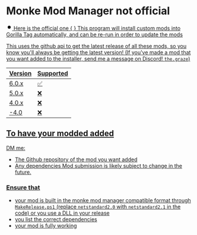 # Monke Mod Manager not official

<a class="d-inline-flex flex-items-center flex-nowrap Link--secondary no-underline text-small mr-3" href="https://github.com/The-Graze/MonkeModManager" data-ga-click="Repository, language stats search click, location:repo overview">
          <svg style="color:#e34c26;" aria-hidden="true" height="16" viewBox="0 0 16 16" version="1.1" width="16" data-view-component="true" class="octicon octicon-dot-fill mr-2">
    <path d="M8 4a4 4 0 1 1 0 8 4 4 0 0 1 0-8Z"></path>
</svg>
          <span>Here is the official one</span>
{
  }
This program will install custom mods into Gorilla Tag automatically, and can be re-run in order to update the mods

This uses the github api to get the latest release of all these mods, so you know you'll always be getting the latest version!
(If you've made a mod that you want added to the installer, send me a message on Discord! `the.graze`)

| Version | Supported          |
| ------- | ------------------ |
| 6.0.x   | :white_check_mark: |
| 5.0.x   | :x:                |
| 4.0.x   | :x:                |
| -4.0    | :x:                |

## To have your modded added
DM me:
* The Github repository of the mod you want added 
* Any dependencies
Mod submission is likely subject to change in the future.
### Ensure that
* your mod is built in the monke mod manager compatible format through `MakeRelease.ps1` (replace `netstandard2.0` with `netstandard2.1` in the code) or you use a DLL in your release
* you list the correct dependencies
* your mod is fully working
